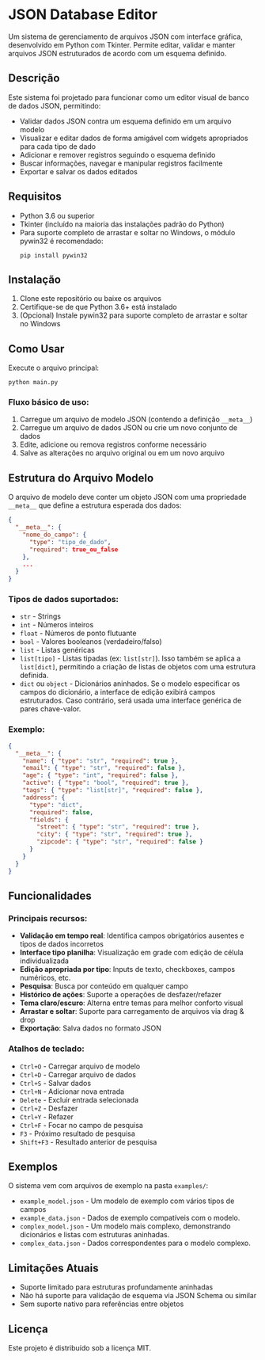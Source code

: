 # JSON Database Editor

Um sistema de gerenciamento de arquivos JSON com interface gráfica, desenvolvido em Python com Tkinter. Permite editar, validar e manter arquivos JSON estruturados de acordo com um esquema definido.

## Descrição

Este sistema foi projetado para funcionar como um editor visual de banco de dados JSON, permitindo:

- Validar dados JSON contra um esquema definido em um arquivo modelo
- Visualizar e editar dados de forma amigável com widgets apropriados para cada tipo de dado
- Adicionar e remover registros seguindo o esquema definido
- Buscar informações, navegar e manipular registros facilmente
- Exportar e salvar os dados editados

## Requisitos

- Python 3.6 ou superior
- Tkinter (incluído na maioria das instalações padrão do Python)
- Para suporte completo de arrastar e soltar no Windows, o módulo pywin32 é recomendado:
  ```
  pip install pywin32
  ```

## Instalação

1. Clone este repositório ou baixe os arquivos
2. Certifique-se de que Python 3.6+ está instalado
3. (Opcional) Instale pywin32 para suporte completo de arrastar e soltar no Windows

## Como Usar

Execute o arquivo principal:

```
python main.py
```

### Fluxo básico de uso:

1. Carregue um arquivo de modelo JSON (contendo a definição `__meta__`)
2. Carregue um arquivo de dados JSON ou crie um novo conjunto de dados
3. Edite, adicione ou remova registros conforme necessário
4. Salve as alterações no arquivo original ou em um novo arquivo

## Estrutura do Arquivo Modelo

O arquivo de modelo deve conter um objeto JSON com uma propriedade `__meta__` que define a estrutura esperada dos dados:

```json
{
  "__meta__": {
    "nome_do_campo": {
      "type": "tipo_de_dado",
      "required": true_ou_false
    },
    ...
  }
}
```

### Tipos de dados suportados:

- `str` - Strings
- `int` - Números inteiros
- `float` - Números de ponto flutuante
- `bool` - Valores booleanos (verdadeiro/falso)
- `list` - Listas genéricas
- `list[tipo]` - Listas tipadas (ex: `list[str]`). Isso também se aplica a `list[dict]`, permitindo a criação de listas de objetos com uma estrutura definida.
- `dict` ou `object` - Dicionários aninhados. Se o modelo especificar os campos do dicionário, a interface de edição exibirá campos estruturados. Caso contrário, será usada uma interface genérica de pares chave-valor.

### Exemplo:

```json
{
  "__meta__": {
    "name": { "type": "str", "required": true },
    "email": { "type": "str", "required": false },
    "age": { "type": "int", "required": false },
    "active": { "type": "bool", "required": true },
    "tags": { "type": "list[str]", "required": false },
    "address": {
      "type": "dict",
      "required": false,
      "fields": {
        "street": { "type": "str", "required": true },
        "city": { "type": "str", "required": true },
        "zipcode": { "type": "str", "required": false }
      }
    }
  }
}
```

## Funcionalidades

### Principais recursos:

- **Validação em tempo real**: Identifica campos obrigatórios ausentes e tipos de dados incorretos
- **Interface tipo planilha**: Visualização em grade com edição de célula individualizada
- **Edição apropriada por tipo**: Inputs de texto, checkboxes, campos numéricos, etc.
- **Pesquisa**: Busca por conteúdo em qualquer campo
- **Histórico de ações**: Suporte a operações de desfazer/refazer
- **Tema claro/escuro**: Alterna entre temas para melhor conforto visual
- **Arrastar e soltar**: Suporte para carregamento de arquivos via drag & drop
- **Exportação**: Salva dados no formato JSON

### Atalhos de teclado:

- `Ctrl+O` - Carregar arquivo de modelo
- `Ctrl+D` - Carregar arquivo de dados
- `Ctrl+S` - Salvar dados
- `Ctrl+N` - Adicionar nova entrada
- `Delete` - Excluir entrada selecionada
- `Ctrl+Z` - Desfazer
- `Ctrl+Y` - Refazer
- `Ctrl+F` - Focar no campo de pesquisa
- `F3` - Próximo resultado de pesquisa
- `Shift+F3` - Resultado anterior de pesquisa

## Exemplos

O sistema vem com arquivos de exemplo na pasta `examples/`:

- `example_model.json` - Um modelo de exemplo com vários tipos de campos
- `example_data.json` - Dados de exemplo compatíveis com o modelo.
- `complex_model.json` - Um modelo mais complexo, demonstrando dicionários e listas com estruturas aninhadas.
- `complex_data.json` - Dados correspondentes para o modelo complexo.

## Limitações Atuais

- Suporte limitado para estruturas profundamente aninhadas
- Não há suporte para validação de esquema via JSON Schema ou similar
- Sem suporte nativo para referências entre objetos

## Licença

Este projeto é distribuído sob a licença MIT.